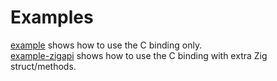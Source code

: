 # Examples

[example](/example/) shows how to use the C binding only.\
[example-zigapi](/example-zigapi/) shows how to use the C binding with extra Zig struct/methods.
